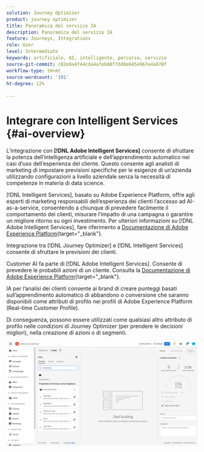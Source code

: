 ```yaml
---
solution: Journey Optimizer
product: journey optimizer
title: Panoramica del servizio IA
description: Panoramica del servizio IA
feature: Journeys, Integrations
role: User
level: Intermediate
keywords: artificiale, AI, intelligente, percorso, servizio
source-git-commit: c82e0a4f44cda4afeb88f7dd8e645e967e4a878f
workflow-type: tm+mt
source-wordcount: '191'
ht-degree: 12%

---
```


# Integrare con Intelligent Services {#ai-overview}

L’integrazione con **[!DNL Adobe Intelligent Services]** consente di sfruttare la potenza dell’intelligenza artificiale e dell’apprendimento automatico nei casi d’uso dell’esperienza del cliente. Questo consente agli analisti di marketing di impostare previsioni specifiche per le esigenze di un’azienda utilizzando configurazioni a livello aziendale senza la necessità di competenze in materia di data science.

[!DNL Intelligent Services], basato su Adobe Experience Platform, offre agli esperti di marketing responsabili dell’esperienza dei clienti l’accesso ad AI-as-a-service, consentendo a chiunque di prevedere facilmente il comportamento dei clienti, misurare l’impatto di una campagna o garantire un migliore ritorno su ogni investimento. Per ulteriori informazioni su [!DNL Adobe Intelligent Services], fare riferimento a [Documentazione di Adobe Experience Platform](https://experienceleague.adobe.com/docs/experience-platform/intelligent-services/home.html){target="_blank"}.

Integrazione tra [!DNL Journey Optimizer] e [!DNL Intelligent Services] consente di sfruttare le previsioni dei clienti.

Customer AI fa parte di [!DNL Adobe Intelligent Services]. Consente di prevedere le probabili azioni di un cliente. Consulta la [Documentazione di Adobe Experience Platform](https://experienceleague.adobe.com/docs/experience-platform/intelligent-services/customer-ai/overview.html){target="_blank"}.

IA per l’analisi dei clienti consente ai brand di creare punteggi basati sull’apprendimento automatico di abbandono o conversione che saranno disponibili come attributi di profilo nei profili di Adobe Experience Platform (Real-time Customer Profile).

Di conseguenza, possono essere utilizzati come qualsiasi altro attributo di profilo nelle condizioni di Journey Optimizer (per prendere le decisioni migliori), nella creazione di azioni o di segmenti.

![](assets/customer-ai.png)

